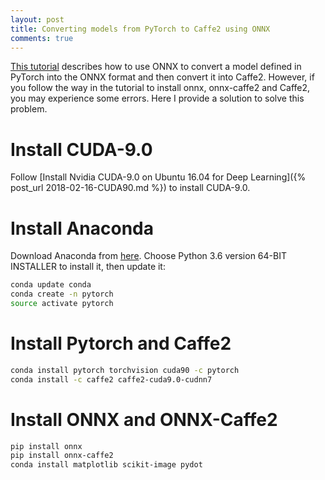 ```yaml
---
layout: post
title: Converting models from PyTorch to Caffe2 using ONNX
comments: true
---
```


[This tutorial](http://pytorch.org/tutorials/advanced/super_resolution_with_caffe2.html) describes how to use ONNX to convert a model defined in PyTorch into the ONNX format and then convert it into Caffe2. However, if you follow the way in the tutorial to install onnx, onnx-caffe2 and Caffe2, you may experience some errors. Here I provide a solution to solve this problem.

# Install CUDA-9.0

Follow [Install Nvidia CUDA-9.0 on Ubuntu 16.04 for Deep Learning]({% post_url  2018-02-16-CUDA90.md %}) to install CUDA-9.0.

# Install Anaconda

Download Anaconda from [here](https://www.continuum.io/downloads). Choose Python 3.6 version 64-BIT INSTALLER to install it, then update it:

```bash
conda update conda
conda create -n pytorch
source activate pytorch
```

# Install Pytorch and Caffe2

```bash
conda install pytorch torchvision cuda90 -c pytorch
conda install -c caffe2 caffe2-cuda9.0-cudnn7
```

# Install ONNX and ONNX-Caffe2

```bash
pip install onnx
pip install onnx-caffe2
conda install matplotlib scikit-image pydot
```
